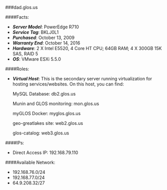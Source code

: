 ###dad.glos.us

####Facts:
- ***Server Model***: PowerEdge R710
- ***Service Tag***: BKLJ0L1
- ***Purchased***: October 13, 2009
- ***Warranty End***: October 14, 2016
- ***Hardware***: 2 X Intel E5520, 4 Core HT CPU; 64GB RAM; 4 X 300GB 15K SAS, RAID 5
- ***OS***: VMware ESXi 5.5.0

####Roles:
- ***Virtual Host***: This is the secondary server running virtualization for hosting services/websites. On this host, you can find:

  MySQL Database: db2.glos.us
  
  Munin and GLOS monitoring: mon.glos.us
  
  myGLOS Docker: myglos.glos.us
  
  geo-greatlakes site: web2.glos.us
  
  glos-catalog: web3.glos.us


####IPs:
- Direct Access IP: 192.168.79.110

####Available Network:
- 192.168.76.0/24
- 192.168.77.0/24
- 64.9.208.32/27
